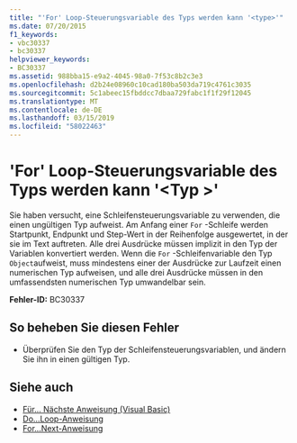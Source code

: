```yaml
---
title: "'For' Loop-Steuerungsvariable des Typs werden kann '<type>'"
ms.date: 07/20/2015
f1_keywords:
- vbc30337
- bc30337
helpviewer_keywords:
- BC30337
ms.assetid: 988bba15-e9a2-4045-98a0-7f53c8b2c3e3
ms.openlocfilehash: d2b24e08960c10cad180ba503da719c4761c3035
ms.sourcegitcommit: 5c1abeec15fbddcc7dbaa729fabc1f1f29f12045
ms.translationtype: MT
ms.contentlocale: de-DE
ms.lasthandoff: 03/15/2019
ms.locfileid: "58022463"
---
```

# <a name="for-loop-control-variable-cannot-be-of-type-type"></a>'For' Loop-Steuerungsvariable des Typs werden kann '\<Typ >'
Sie haben versucht, eine Schleifensteuerungsvariable zu verwenden, die einen ungültigen Typ aufweist. Am Anfang einer `For` -Schleife werden Startpunkt, Endpunkt und Step-Wert in der Reihenfolge ausgewertet, in der sie im Text auftreten. Alle drei Ausdrücke müssen implizit in den Typ der Variablen konvertiert werden. Wenn die `For` -Schleifenvariable den Typ `Object`aufweist, muss mindestens einer der Ausdrücke zur Laufzeit einen numerischen Typ aufweisen, und alle drei Ausdrücke müssen in den umfassendsten numerischen Typ umwandelbar sein.  
  
 **Fehler-ID:** BC30337  
  
## <a name="to-correct-this-error"></a>So beheben Sie diesen Fehler  
  
-   Überprüfen Sie den Typ der Schleifensteuerungsvariablen, und ändern Sie ihn in einen gültigen Typ.  
  
## <a name="see-also"></a>Siehe auch

- [Für... Nächste Anweisung (Visual Basic)](../language-reference/statements/for-next-statement.md)
- [Do...Loop-Anweisung](../../visual-basic/language-reference/statements/do-loop-statement.md)
- [For...Next-Anweisung](../../visual-basic/language-reference/statements/for-next-statement.md)
